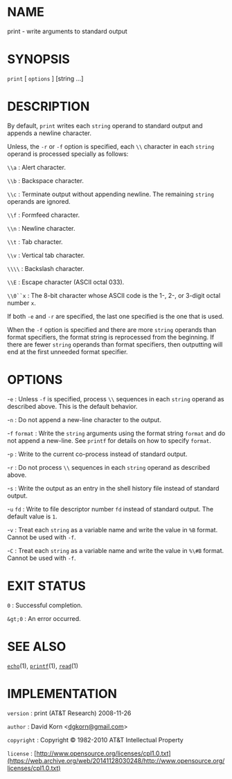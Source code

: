 # NAME

print - write arguments to standard output

# SYNOPSIS

`print` \[ `options` \] \[string ...\]

# DESCRIPTION

By default, `print` writes each `string` operand to standard output
and appends a newline character.

Unless, the `-r` or `-f` option is specified, each `\\` character
in each `string` operand is processed specially as follows:

`\\a`
: Alert character.

`\\b`
: Backspace character.

`\\c`
: Terminate output without appending newline. The remaining `string`
    operands are ignored.

`\\f`
: Formfeed character.

`\\n`
: Newline character.

`\\t`
: Tab character.

`\\v`
: Vertical tab character.

`\\\\`
: Backslash character.

`\\E`
: Escape character (ASCII octal 033).

`\\0``x`
: The 8-bit character whose ASCII code is the 1-, 2-, or 3-digit octal
    number `x`.

If both `-e` and `-r` are specified, the last one specified is the
one that is used.

When the `-f` option is specified and there are more `string` operands
than format specifiers, the format string is reprocessed from the
beginning. If there are fewer `string` operands than format specifiers,
then outputting will end at the first unneeded format specifier.

# OPTIONS

-`e`
: Unless `-f` is specified, process `\\` sequences in each
    `string` operand as described above. This is the default behavior.

-`n`
: Do not append a new-line character to the output.

-`f` `format`
: Write the `string` arguments using the format string `format` and do
    not append a new-line. See `printf` for details on how to specify
    `format`.

-`p`
: Write to the current co-process instead of standard output.

-`r`
: Do not process `\\` sequences in each `string` operand as
    described above.

-`s`
: Write the output as an entry in the shell history file instead of
    standard output.

-`u` `fd`
: Write to file descriptor number `fd` instead of standard output. The
    default value is `1`.

-`v`
: Treat each `string` as a variable name and write the value in
    `%B` format. Cannot be used with `-f`.

-`C`
: Treat each `string` as a variable name and write the value in
    `%\#B` format. Cannot be used with `-f`.

# EXIT STATUS

`0`
: Successful completion.

`&gt;0`
: An error occurred.

# SEE ALSO

[`echo`](/web/20141128030248/http://www2.research.att.com/~astopen/man/man1/echo.html)(1),
[`printf`](/web/20141128030248/http://www2.research.att.com/~astopen/man/man1/printf.html)(1),
[`read`](/web/20141128030248/http://www2.research.att.com/~astopen/man/man1/read.html)(1)

# IMPLEMENTATION

`version`
: print (AT&T Research) 2008-11-26

`author`
: David Korn
    &lt;[dgkorn@gmail.com](https://web.archive.org/web/20141128030248/mailto:dgkorn@gmail.com)&gt;

`copyright`
: Copyright © 1982-2010 AT&T Intellectual Property

`license`
: [http://www.opensource.org/licenses/cpl1.0.txt](https://web.archive.org/web/20141128030248/http://www.opensource.org/licenses/cpl1.0.txt)


